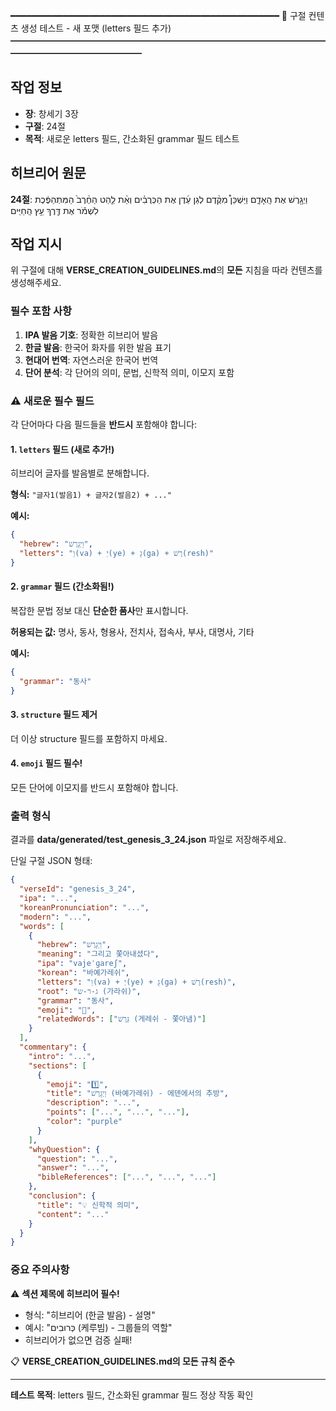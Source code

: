 ━━━━━━━━━━━━━━━━━━━━━━━━━━━━━━━━━━━━━━━━━━━━━━━━━━━
📖 구절 컨텐츠 생성 테스트 - 새 포맷 (letters 필드 추가)
━━━━━━━━━━━━━━━━━━━━━━━━━━━━━━━━━━━━━━━━━━━━━━━━━━━

## 작업 정보
- **장**: 창세기 3장
- **구절**: 24절
- **목적**: 새로운 letters 필드, 간소화된 grammar 필드 테스트

## 히브리어 원문

**24절**: וַיְגָ֖רֶשׁ אֶת הָֽאָדָ֑ם וַיַּשְׁכֵּן֩ מִקֶּ֨דֶם לְגַן עֵ֜דֶן אֶת הַכְּרֻבִ֗ים וְאֵ֨ת לַ֤הַט הַחֶ֨רֶב֙ הַמִּתְהַפֶּ֔כֶת לִשְׁמֹ֕ר אֶת דֶּ֖רֶךְ עֵ֥ץ הַֽחַיִּֽים

## 작업 지시

위 구절에 대해 **VERSE_CREATION_GUIDELINES.md**의 **모든** 지침을 따라 컨텐츠를 생성해주세요.

### 필수 포함 사항

1. **IPA 발음 기호**: 정확한 히브리어 발음
2. **한글 발음**: 한국어 화자를 위한 발음 표기
3. **현대어 번역**: 자연스러운 한국어 번역
4. **단어 분석**: 각 단어의 의미, 문법, 신학적 의미, 이모지 포함

### ⚠️ 새로운 필수 필드

각 단어마다 다음 필드들을 **반드시** 포함해야 합니다:

#### 1. `letters` 필드 (새로 추가!)
히브리어 글자를 발음별로 분해합니다.

**형식:** `"글자1(발음1) + 글자2(발음2) + ..."`

**예시:**
```json
{
  "hebrew": "וַיְגָרֶשׁ",
  "letters": "וַ(va) + יְ(ye) + גָ(ga) + רֶשׁ(resh)"
}
```

#### 2. `grammar` 필드 (간소화됨!)
복잡한 문법 정보 대신 **단순한 품사**만 표시합니다.

**허용되는 값:** 명사, 동사, 형용사, 전치사, 접속사, 부사, 대명사, 기타

**예시:**
```json
{
  "grammar": "동사"
}
```

#### 3. `structure` 필드 제거
더 이상 structure 필드를 포함하지 마세요.

#### 4. `emoji` 필드 필수!
모든 단어에 이모지를 반드시 포함해야 합니다.

### 출력 형식

결과를 **data/generated/test_genesis_3_24.json** 파일로 저장해주세요.

단일 구절 JSON 형태:

```json
{
  "verseId": "genesis_3_24",
  "ipa": "...",
  "koreanPronunciation": "...",
  "modern": "...",
  "words": [
    {
      "hebrew": "וַיְגָרֶשׁ",
      "meaning": "그리고 쫓아내셨다",
      "ipa": "vajeˈɡareʃ",
      "korean": "바예가레쉬",
      "letters": "וַ(va) + יְ(ye) + גָ(ga) + רֶשׁ(resh)",
      "root": "ג-ר-ש (가라쉬)",
      "grammar": "동사",
      "emoji": "🚪",
      "relatedWords": ["גֵּרֶשׁ (게레쉬 - 쫓아냄)"]
    }
  ],
  "commentary": {
    "intro": "...",
    "sections": [
      {
        "emoji": "1️⃣",
        "title": "וַיְגָרֶשׁ (바예가레쉬) - 에덴에서의 추방",
        "description": "...",
        "points": ["...", "...", "..."],
        "color": "purple"
      }
    ],
    "whyQuestion": {
      "question": "...",
      "answer": "...",
      "bibleReferences": ["...", "...", "..."]
    },
    "conclusion": {
      "title": "💡 신학적 의미",
      "content": "..."
    }
  }
}
```

### 중요 주의사항

⚠️ **섹션 제목에 히브리어 필수!**
- 형식: "히브리어 (한글 발음) - 설명"
- 예시: "כְּרוּבִים (케루빔) - 그룹들의 역할"
- 히브리어가 없으면 검증 실패!

📋 **VERSE_CREATION_GUIDELINES.md의 모든 규칙 준수**

---
**테스트 목적**: letters 필드, 간소화된 grammar 필드 정상 작동 확인
